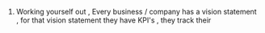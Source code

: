 1. Working yourself out , Every business / company has a vision statement , for that vision statement they have KPI's , they track their 
